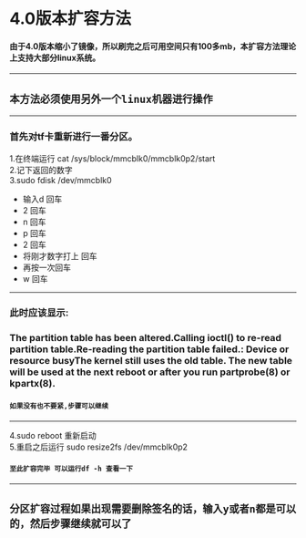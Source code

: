 # 4.0版本扩容方法

#### 由于4.0版本缩小了镜像，所以刷完之后可用空间只有100多mb，本扩容方法理论上支持大部分linux系统。<br>
_______
## `本方法必须使用另外一个linux机器进行操作`
______
### 首先对tf卡重新进行一番分区。<br>
1.在终端运行 cat /sys/block/mmcblk0/mmcblk0p2/start<br>
2.记下返回的数字<br>
3.sudo fdisk /dev/mmcblk0<br>
* 输入d 回车<br>
* 2 回车<br>
* n 回车<br>
* p 回车<br>
* 2 回车<br>
* 将刚才数字打上 回车<br>
* 再按一次回车<br>
* w 回车<br>
_____
### 此时应该显示:
### The partition table has been altered.Calling ioctl() to re-read partition table.Re-reading the partition table failed.: Device or resource busyThe kernel still uses the old table. The new table will be used at the next reboot or after you run partprobe(8) or kpartx(8).<br>
#### `如果没有也不要紧,步骤可以继续`<br>
_______
4.sudo reboot 重新启动<br>
5.重启之后运行 sudo resize2fs /dev/mmcblk0p2<br>
#### `至此扩容完毕 可以运行df -h 查看一下`
_____
## `分区扩容过程如果出现需要删除签名的话，输入y或者n都是可以的，然后步骤继续就可以了`
